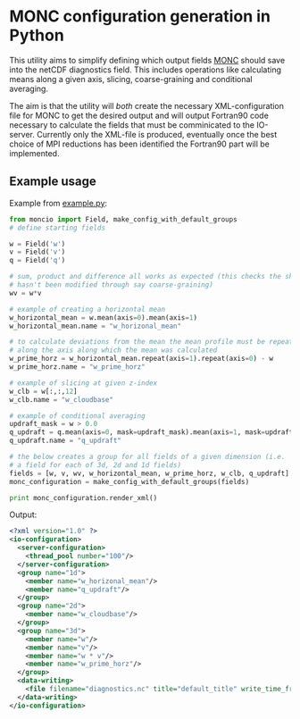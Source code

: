 # MONC configuration generation in Python

This utility aims to simplify defining which output fields
[MONC](https://www.software.ac.uk/who-do-we-work/monc) should save into the
netCDF diagnostics field. This includes operations like calculating means along
a given axis, slicing, coarse-graining and conditional averaging.

The aim is that the utility will *both* create the necessary XML-configuration
file for MONC to get the desired output and will output Fortran90 code necessary
to calculate the fields that must be comminicated to the IO-server. Currently
only the XML-file is produced, eventually once the best choice of MPI
reductions has been identified the Fortran90 part will be implemented.


## Example usage

Example from [example.py](example.py):

```python
from moncio import Field, make_config_with_default_groups
# define starting fields

w = Field('w')
v = Field('v')
q = Field('q')

# sum, product and difference all works as expected (this checks the shape
# hasn't been modified through say coarse-graining)
wv = w*v

# example of creating a horizontal mean
w_horizontal_mean = w.mean(axis=0).mean(axis=1)
w_horizontal_mean.name = "w_horizonal_mean"

# to calculate deviations from the mean the mean profile must be repeated
# along the axis along which the mean was calculated
w_prime_horz = w_horizontal_mean.repeat(axis=1).repeat(axis=0) - w
w_prime_horz.name = "w_prime_horz"

# example of slicing at given z-index
w_clb = w[:,:,12]
w_clb.name = "w_cloudbase"

# example of conditional averaging
updraft_mask = w > 0.0
q_updraft = q.mean(axis=0, mask=updraft_mask).mean(axis=1, mask=updraft_mask)
q_updraft.name = "q_updraft"

# the below creates a group for all fields of a given dimension (i.e.
# a field for each of 3d, 2d and 1d fields)
fields = [w, v, wv, w_horizontal_mean, w_prime_horz, w_clb, q_updraft]
monc_configuration = make_config_with_default_groups(fields)

print monc_configuration.render_xml()
```


Output:

```xml
<?xml version="1.0" ?>
<io-configuration>
  <server-configuration>
    <thread_pool number="100"/>
  </server-configuration>
  <group name="1d">
    <member name="w_horizonal_mean"/>
    <member name="q_updraft"/>
  </group>
  <group name="2d">
    <member name="w_cloudbase"/>
  </group>
  <group name="3d">
    <member name="w"/>
    <member name="v"/>
    <member name="w * v"/>
    <member name="w_prime_horz"/>
  </group>
  <data-writing>
    <file filename="diagnostics.nc" title="default_title" write_time_frequency="100.000000"/>
  </data-writing>
</io-configuration>
```
